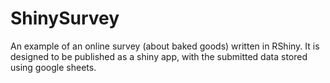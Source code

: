 # ShinySurvey
An example of an online survey (about baked goods) written in RShiny. It is designed to be published as a shiny app, with the submitted data stored using google sheets.
